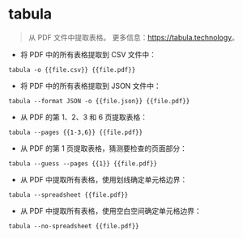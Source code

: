 # tabula

> 从 PDF 文件中提取表格。
> 更多信息：<https://tabula.technology>。

- 将 PDF 中的所有表格提取到 CSV 文件中：

`tabula -o {{file.csv}} {{file.pdf}}`

- 将 PDF 中的所有表格提取到 JSON 文件中：

`tabula --format JSON -o {{file.json}} {{file.pdf}}`

- 从 PDF 的第 1、2、3 和 6 页提取表格：

`tabula --pages {{1-3,6}} {{file.pdf}}`

- 从 PDF 的第 1 页提取表格，猜测要检查的页面部分：

`tabula --guess --pages {{1}} {{file.pdf}}`

- 从 PDF 中提取所有表格，使用划线确定单元格边界：

`tabula --spreadsheet {{file.pdf}}`

- 从 PDF 中提取所有表格，使用空白空间确定单元格边界：

`tabula --no-spreadsheet {{file.pdf}}`